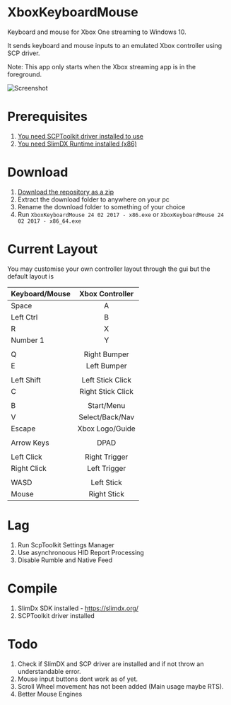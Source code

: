 # XboxKeyboardMouse
Keyboard and mouse for Xbox One streaming to Windows 10.

It sends keyboard and mouse inputs to an emulated Xbox controller using SCP driver.  

Note: This app only starts when the Xbox streaming app is in the foreground.

![Screenshot](https://cloud.githubusercontent.com/assets/6545688/23099037/50091be8-f655-11e6-838c-b94d7a62572b.PNG "Image of the GUI as of 11/12/16")

# Prerequisites
1.  [You need SCPToolkit driver installed to use](https://github.com/nefarius/ScpToolkit)
2.  [You need SlimDX Runtime installed (x86)](https://slimdx.org/download.php)

# Download
1. [Download the repository as a zip](https://github.com/fqlx/XboxKeyboardMouse/archive/master.zip)
2. Extract the download folder to anywhere on your pc
3. Rename the download folder to something of your choice
4. Run `XboxKeyboardMouse 24 02 2017 - x86.exe` or `XboxKeyboardMouse 24 02 2017 - x86_64.exe`

# Current Layout
You may customise your own controller layout through the gui but the default layout is 

| Keyboard/Mouse| Xbox Controller   |
| ------------- |:-----------------:|
| Space         | A                 |
| Left Ctrl     | B                 |
| R             | X                 |
| Number 1      | Y                 |
|               |                   |
| Q             | Right Bumper      |
| E             | Left Bumper       |
|               |                   |
| Left Shift    | Left Stick Click  |
| C             | Right Stick Click |
|               |                   |
| B             | Start/Menu        |
| V             | Select/Back/Nav   |
| Escape        | Xbox Logo/Guide   |
|               |                   |
| Arrow Keys    | DPAD              |
|               |                   |
| Left Click    | Right Trigger     |
| Right Click   | Left Trigger      |
|               |                   |
| WASD          | Left Stick        |
| Mouse         | Right Stick       |

# Lag
1.  Run ScpToolkit Settings Manager
2.  Use asynchronoous HID Report Processing
3.  Disable Rumble and Native Feed

# Compile
1.  SlimDx SDK installed - https://slimdx.org/
2.  SCPToolkit driver installed

# Todo
1.  Check if SlimDX and SCP driver are installed and if not throw an understandable error.
2.  Mouse input buttons dont work as of yet.
3.  Scroll Wheel movement has not been added (Main usage maybe RTS).
4.  Better Mouse Engines
